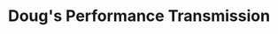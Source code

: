 ---
title: "Doug's Performance Transmission"
url: /apache-junction/dougs-performance-transmission/
shop: Autowerkstatt
---